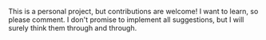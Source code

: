 This is a personal project, but contributions are welcome! I want to learn, so please comment. I don't promise to implement all suggestions, but I will surely think them through and through.

